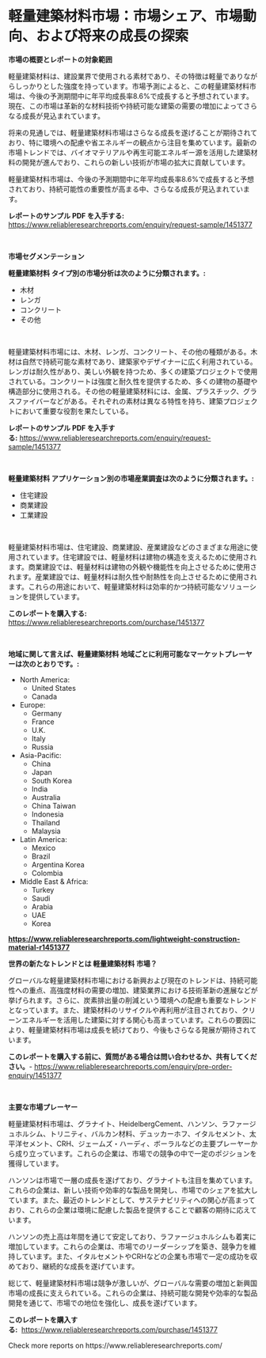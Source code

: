 <p><h1>軽量建築材料市場：市場シェア、市場動向、および将来の成長の探索</h1></p><p><strong>市場の概要とレポートの対象範囲</strong></p>
<p><p>軽量建築材料は、建設業界で使用される素材であり、その特徴は軽量でありながらしっかりとした強度を持っています。市場予測によると、この軽量建築材料市場は、今後の予測期間中に年平均成長率8.6%で成長すると予想されています。現在、この市場は革新的な材料技術や持続可能な建築の需要の増加によってさらなる成長が見込まれています。</p><p>将来の見通しでは、軽量建築材料市場はさらなる成長を遂げることが期待されており、特に環境への配慮や省エネルギーの観点から注目を集めています。最新の市場トレンドでは、バイオマテリアルや再生可能エネルギー源を活用した建築材料の開発が進んでおり、これらの新しい技術が市場の拡大に貢献しています。</p><p>軽量建築材料市場は、今後の予測期間中に年平均成長率8.6%で成長すると予想されており、持続可能性の重要性が高まる中、さらなる成長が見込まれています。</p></p>
<p><strong>レポートのサンプル PDF を入手する:</strong> <a href="https://www.reliableresearchreports.com/enquiry/request-sample/1451377">https://www.reliableresearchreports.com/enquiry/request-sample/1451377</a></p>
<p>&nbsp;</p>
<p><strong>市場セグメンテーション</strong></p>
<p><strong>軽量建築材料 タイプ別の市場分析は次のように分類されます。:</strong></p>
<p><ul><li>木材</li><li>レンガ</li><li>コンクリート</li><li>その他</li></ul></p>
<p>&nbsp;</p>
<p><p>軽量建築材料市場には、木材、レンガ、コンクリート、その他の種類がある。木材は自然で持続可能な素材であり、建築家やデザイナーに広く利用されている。レンガは耐久性があり、美しい外観を持つため、多くの建築プロジェクトで使用されている。コンクリートは強度と耐久性を提供するため、多くの建物の基礎や構造部分に使用される。その他の軽量建築材料には、金属、プラスチック、グラスファイバーなどがある。それぞれの素材は異なる特性を持ち、建築プロジェクトにおいて重要な役割を果たしている。</p></p>
<p><strong>レポートのサンプル PDF を入手する:</strong>&nbsp;<a href="https://www.reliableresearchreports.com/enquiry/request-sample/1451377">https://www.reliableresearchreports.com/enquiry/request-sample/1451377</a></p>
<p>&nbsp;</p>
<p><strong> 軽量建築材料 アプリケーション別の市場産業調査は次のように分類されます。:</strong></p>
<p><ul><li>住宅建設</li><li>商業建設</li><li>工業建設</li></ul></p>
<p>&nbsp;</p>
<p><p>軽量建築材料市場は、住宅建設、商業建設、産業建設などのさまざまな用途に使用されています。住宅建設では、軽量材料は建物の構造を支えるために使用されます。商業建設では、軽量材料は建物の外観や機能性を向上させるために使用されます。産業建設では、軽量材料は耐久性や耐熱性を向上させるために使用されます。これらの用途において、軽量建築材料は効率的かつ持続可能なソリューションを提供しています。</p></p>
<p><strong>このレポートを購入する:</strong>&nbsp; <a href="https://www.reliableresearchreports.com/purchase/1451377">https://www.reliableresearchreports.com/purchase/1451377</a></p>
<p>&nbsp;</p>
<p><strong>地域に関して言えば、軽量建築材料 地域ごとに利用可能なマーケットプレーヤーは次のとおりです。:</strong></p>
<p><ul>
    <li>
        North America:
        <ul>
            <li>United States</li>
            <li>Canada</li>
        </ul>
    </li>
    <li>
        Europe:
        <ul>
            <li>Germany</li>
            <li>France</li>
            <li>U.K.</li>
            <li>Italy</li>
            <li>Russia</li>
        </ul>
    </li>
    <li>
        Asia-Pacific:
        <ul>
            <li>China</li>
            <li>Japan</li>
            <li>South Korea</li>
            <li>India</li>
            <li>Australia</li>
            <li>China Taiwan</li>
            <li>Indonesia</li>
            <li>Thailand</li>
            <li>Malaysia</li>
        </ul>
    </li>
    <li>
        Latin America:
        <ul>
            <li>Mexico</li>
            <li>Brazil</li>
            <li>Argentina Korea</li>
            <li>Colombia</li>
        </ul>
    </li>
    <li>
        Middle East & Africa:
        <ul>
            <li>Turkey</li>
            <li>Saudi</li>
            <li>Arabia</li>
            <li>UAE</li>
            <li>Korea</li>
        </ul>
    </li>
    </ul></p>
<p><strong><a href="https://www.reliableresearchreports.com/lightweight-construction-material-r1451377">https://www.reliableresearchreports.com/lightweight-construction-material-r1451377</a></strong>&nbsp;</p>
<p><strong>世界の新たなトレンドとは 軽量建築材料 市場？</strong></p>
<p><p>グローバルな軽量建築材料市場における新興および現在のトレンドは、持続可能性への重点、高強度材料の需要の増加、建築業界における技術革新の進展などが挙げられます。さらに、炭素排出量の削減という環境への配慮も重要なトレンドとなっています。また、建築材料のリサイクルや再利用が注目されており、クリーンエネルギーを活用した建築に対する関心も高まっています。これらの要因により、軽量建築材料市場は成長を続けており、今後もさらなる発展が期待されています。</p></p>
<p><strong>このレポートを購入する前に、質問がある場合は問い合わせるか、共有してください。</strong>- <a href="https://www.reliableresearchreports.com/enquiry/pre-order-enquiry/1451377">https://www.reliableresearchreports.com/enquiry/pre-order-enquiry/1451377</a></p>
<p>&nbsp;</p>
<p><strong>主要な市場プレーヤー</strong></p>
<p><p>軽量建築材料市場は、グラナイト、HeidelbergCement、ハンソン、ラファージュホルシム、トリニティ、バルカン材料、デュッカーホフ、イタルセメント、太平洋セメント、CRH、ジェームズ・ハーディ、ボーラルなどの主要プレーヤーから成り立っています。これらの企業は、市場での競争の中で一定のポジションを獲得しています。</p><p>ハンソンは市場で一層の成長を遂げており、グラナイトも注目を集めています。これらの企業は、新しい技術や効率的な製品を開発し、市場でのシェアを拡大しています。また、最近のトレンドとして、サステナビリティへの関心が高まっており、これらの企業は環境に配慮した製品を提供することで顧客の期待に応えています。</p><p>ハンソンの売上高は年間を通じて安定しており、ラファージュホルシムも着実に増加しています。これらの企業は、市場でのリーダーシップを築き、競争力を維持しています。また、イタルセメントやCRHなどの企業も市場で一定の成功を収めており、継続的な成長を遂げています。</p><p>総じて、軽量建築材料市場は競争が激しいが、グローバルな需要の増加と新興国市場の成長に支えられている。これらの企業は、持続可能な開発や効率的な製品開発を通じて、市場での地位を強化し、成長を遂げています。</p></p>
<p><strong>このレポートを購入する:</strong>&nbsp;&nbsp;<a href="https://www.reliableresearchreports.com/purchase/1451377">https://www.reliableresearchreports.com/purchase/1451377</a></p>
<p>Check more reports on https://www.reliableresearchreports.com/</p>